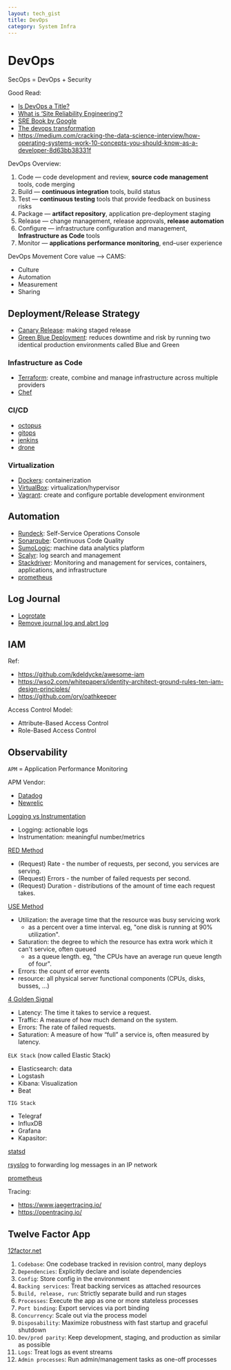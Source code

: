 ```yaml
---
layout: tech_gist
title: DevOps
category: System Infra
---
```


# DevOps

SecOps = DevOps + Security

Good Read:
- [Is DevOps a Title?](https://devops.com/is-devops-a-title/)
- [What is ‘Site Reliability Engineering’?](https://landing.google.com/sre/interview/ben-treynor.html)
- [SRE Book by Google](https://landing.google.com/sre/sre-book/toc/)
- [The devops transformation](https://www.slideshare.net/benrockwood/lisa-2011-keynote-the-devops-transformation)
- <https://medium.com/cracking-the-data-science-interview/how-operating-systems-work-10-concepts-you-should-know-as-a-developer-8d63bb38331f>

DevOps Overview:
1. Code — code development and review, **source code management** tools, code merging
2. Build — **continuous integration** tools, build status
3. Test — **continuous testing** tools that provide feedback on business risks
4. Package — **artifact repository**, application pre-deployment staging
5. Release — change management, release approvals, **release automation**
6. Configure — infrastructure configuration and management, **Infrastructure as Code** tools
7. Monitor — **applications performance monitoring**, end–user experience

DevOps Movement Core value --> CAMS:
- Culture
- Automation
- Measurement
- Sharing

## Deployment/Release Strategy

- [Canary Release](https://semaphoreci.com/blog/what-is-canary-deployment): making staged release
- [Green Blue Deployment](https://docs.cloudfoundry.org/devguide/deploy-apps/blue-green.html): reduces downtime and risk by running two identical production environments called Blue and Green

### Infastructure as Code

- [Terraform](/terraform.md): create, combine and manage infrastructure across multiple providers
- [Chef](/chef.md)


### CI/CD

- [octopus](https://octopus.com/)
- [gitops](https://www.weave.works/technologies/gitops/)
- [jenkins](https://jenkins.io/)
- [drone](https://drone.io/)

### Virtualization

- [Dockers](/docker.md): containerization
- [VirtualBox](https://www.virtualbox.org/): virtualization/hypervisor
- [Vagrant](/vagrant.md): create and configure portable development environment

## Automation

- [Rundeck](https://www.rundeck.com/): Self-Service Operations Console
- [Sonarqube](https://www.sonarqube.org/): Continuous Code Quality
- [SumoLogic](https://www.sumologic.com): machine data analytics platform
- [Scalyr](https://www.scalyr.com/): log search and management
- [Stackdriver](https://cloud.google.com/stackdriver/): Monitoring and management for services, containers, applications, and infrastructure
- [prometheus](https://prometheus.io/docs/introduction/overview/)

## Log Journal

- [Logrotate](https://serversforhackers.com/c/managing-logs-with-logrotate)
- [Remove journal log and abrt log](https://unix.stackexchange.com/questions/130786/can-i-remove-files-in-var-log-journal-and-var-cache-abrt-di-usr)


## IAM

Ref:
- <https://github.com/kdeldycke/awesome-iam>
- <https://wso2.com/whitepapers/identity-architect-ground-rules-ten-iam-design-principles/>
- <https://github.com/ory/oathkeeper>


Access Control Model:
- Attribute-Based Access Control
- Role-Based Access Control


## Observability


`APM` = Application Performance Monitoring

APM Vendor:
- [Datadog](https://www.datadoghq.com/)
- [Newrelic](https://newrelic.com/) 

[Logging vs Instrumentation](https://peter.bourgon.org/blog/2016/02/07/logging-v-instrumentation.html)
- Logging: actionable logs
- Instrumentation: meaningful number/metrics

[RED Method](https://www.weave.works/blog/the-red-method-key-metrics-for-microservices-architecture/)
- (Request) Rate - the number of requests, per second, you services are serving.
- (Request) Errors - the number of failed requests per second.
- (Request) Duration - distributions of the amount of time each request takes.

[USE Method](http://www.brendangregg.com/usemethod.html)
- Utilization: the average time that the resource was busy servicing work
  - as a percent over a time interval. eg, "one disk is running at 90% utilization".
- Saturation: the degree to which the resource has extra work which it can't service, often queued
  - as a queue length. eg, "the CPUs have an average run queue length of four".
- Errors: the count of error events
- resource: all physical server functional components (CPUs, disks, busses, ...) 

[4 Golden Signal](https://landing.google.com/sre/sre-book/chapters/monitoring-distributed-systems/)
- Latency:  The time it takes to service a request.
- Traffic: A measure of how much demand on the system.
- Errors: The rate of failed requests.
- Saturation: A measure of how “full” a service is, often measured by latency.

`ELK Stack` (now called Elastic Stack)
- Elasticsearch: data
- Logstash
- Kibana: Visualization
- Beat

`TIG Stack`
- Telegraf
- InfluxDB
- Grafana
- Kapasitor: 

[statsd](https://github.com/etsy/statsd)

[rsyslog](http://www.rsyslog.com/) to forwarding log messages in an IP network

[prometheus](https://prometheus.io/)

Tracing:
- <https://www.jaegertracing.io/>
- <https://opentracing.io/>

## Twelve Factor App

[12factor.net](https://12factor.net/)

1. `Codebase`: One codebase tracked in revision control, many deploys
2. `Dependencies`: Explicitly declare and isolate dependencies
3. `Config`: Store config in the environment
4. `Backing services`: Treat backing services as attached resources
5. `Build, release, run`: Strictly separate build and run stages
6. `Processes`: Execute the app as one or more stateless processes
7. `Port binding`: Export services via port binding
8. `Concurrency`: Scale out via the process model
9. `Disposability`: Maximize robustness with fast startup and graceful shutdown
10. `Dev/prod parity`: Keep development, staging, and production as similar as possible
11. `Logs`: Treat logs as event streams
12. `Admin processes`: Run admin/management tasks as one-off processes
